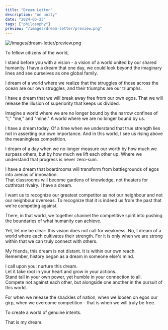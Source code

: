 ```yaml
---
title: "Dream Letter"
description: "on unity"
date: "2024-05-23"
tags: ["philosophy"]
preview: "/images/dream-letter/preview.png"
---
```


![/images/dream-letter/preview.png](/images/dream-letter/preview.png)

To fellow citizens of the world,

I stand before you with a vision - a vision of a world united by our shared humanity.
I have a dream that one day, we could look beyond the imaginary lines and see ourselves as one global family.

I dream of a world where we realize that the struggles of those across the ocean are our own struggles, and their triumphs are our triumphs.

I have a dream that we will break away free from our own egos. That we will release the illusion of superiority that keeps us divided.

Imagine a world where we are no longer bound by the narrow confines of "I," "me," and "mine." A world where we are no longer bound by us.

I have a dream today. Of a time when we understand that true strength lies not in asserting our own importance. And in this world, I see us rising above the meaningless competition.

I dream of a day when we no longer measure our worth by how much we surpass others, but by how much we lift each other up. Where we understand that progress is never zero-sum.

I have a dream that boardrooms will transform from battlegrounds of egos into arenas of innovation. <br>
That classrooms will become gardens of knowledge, not theaters for cutthroat rivalry. I have a dream.

I want us to recognize our greatest competitor as not our neighbour and not our neighbour overseas. To recognize that it is indeed us from the past that we're competing against.

There, in that world, we together channel the competitive spirit into pushing the boundaries of what humanity can achieve.

Yet, let me be clear: this vision does not call for weakness. No, I dream of a world where each cultivates their strength.
For it is only when we are strong within that we can truly connect with others.

My friends, this dream is not distant. It is within our own reach. <br>
Remember, history began as a dream in someone else's mind.

I call upon you: nurture this dream. <br>
Let it take root in your heart and grow in your actions. <br>
Stand tall in your own power, yet humble in your connection to all. <br>
Compete not against each other, but alongside one another in the pursuit of this world. <br>

For when we release the shackles of nation, when we loosen on egos our girp, when we overcome competition - that is when we will truly be free.

To create a world of genuine intents.

That is my dream.

